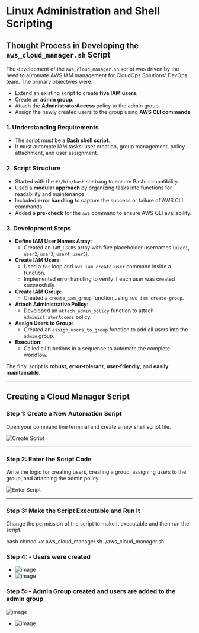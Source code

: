 # Linux Administration and Shell Scripting

## Thought Process in Developing the `aws_cloud_manager.sh` Script

The development of the `aws_cloud_manager.sh` script was driven by the need to automate AWS IAM management for CloudOps Solutions' DevOps team. The primary objectives were:

- Extend an existing script to create **five IAM users**.
- Create an **admin group**.
- Attach the **AdministratorAccess** policy to the admin group.
- Assign the newly created users to the group using **AWS CLI commands**.

### 1. Understanding Requirements
- The script must be a **Bash shell script**.
- It must automate IAM tasks: user creation, group management, policy attachment, and user assignment.

### 2. Script Structure
- Started with the `#!/bin/bash` shebang to ensure Bash compatibility.
- Used a **modular approach** by organizing tasks into functions for readability and maintenance.
- Included **error handling** to capture the success or failure of AWS CLI commands.
- Added a **pre-check** for the `aws` command to ensure AWS CLI availability.

### 3. Development Steps
- **Define IAM User Names Array**:
  - Created an `IAM_USERS` array with five placeholder usernames (`user1`, `user2`, `user3`, `user4`, `user5`).
- **Create IAM Users**:
  - Used a `for` loop and `aws iam create-user` command inside a function.
  - Implemented error handling to verify if each user was created successfully.
- **Create IAM Group**:
  - Created a `create_iam_group` function using `aws iam create-group`.
- **Attach Administrative Policy**:
  - Developed an `attach_admin_policy` function to attach `AdministratorAccess` policy.
- **Assign Users to Group**:
  - Created an `assign_users_to_group` function to add all users into the `admin` group.
- **Execution**:
  - Called all functions in a sequence to automate the complete workflow.

The final script is **robust**, **error-tolerant**, **user-friendly**, and **easily maintainable**.

---

## Creating a Cloud Manager Script

### Step 1: Create a New Automation Script
Open your command line terminal and create a new shell script file.

 ![Create Script](https://github.com/user-attachments/assets/f91e52dc-d389-47b8-82d5-7b55f0ef2faa)

---

### Step 2: Enter the Script Code
Write the logic for creating users, creating a group, assigning users to the group, and attaching the admin policy.

![Enter Script](https://github.com/user-attachments/assets/21a0e28e-a269-40f9-9d84-e7907ef668bc)

---

### Step 3: Make the Script Executable and Run It
Change the permission of the script to make it executable and then run the script.

bash
chmod +x aws_cloud_manager.sh
./aws_cloud_manager.sh


### Step 4:   - Users were created

   - ![image](https://github.com/user-attachments/assets/43763bb8-8bf4-45c2-a7c0-0cd7c36d6b1a)
  - ![image](https://github.com/user-attachments/assets/738bd902-c0b3-46a4-804d-9f8760678b3b)


 ### Step 5: - Admin Group created and users are added to the admin group
   ![image](https://github.com/user-attachments/assets/d23e1fe2-cc6d-4b33-b698-27bd8b516a24)

- ![image](https://github.com/user-attachments/assets/8c86584f-1ac2-4537-ba26-cf30c121d367)

